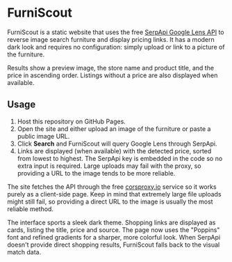 # FurniScout

FurniScout is a static website that uses the free [SerpApi Google Lens API](https://serpapi.com/google-lens-api) to reverse image search furniture and display pricing links.  It has a modern dark look and requires no configuration: simply upload or link to a picture of the furniture.

Results show a preview image, the store name and product title, and the price in ascending order. Listings without a price are also displayed when available.
## Usage
1. Host this repository on GitHub Pages.
2. Open the site and either upload an image of the furniture or paste a public image URL.
3. Click **Search** and FurniScout will query Google Lens through SerpApi.
4. Links are displayed (when available) with the detected price, sorted from lowest to highest.  The SerpApi key is embedded in the code so no extra input is required.
   Large uploads may fail with the proxy, so providing a URL to the image tends to be more reliable.

The site fetches the API through the free [corsproxy.io](https://corsproxy.io/) service so it works purely as a client-side page. Keep in mind that extremely large file uploads might still fail, so providing a direct URL to the image is usually the most reliable method.


The interface sports a sleek dark theme. Shopping links are displayed as cards, listing the title, price and source.
The page now uses the "Poppins" font and refined gradients for a sharper, more colorful look.
When SerpApi doesn't provide direct shopping results, FurniScout falls back to the visual match data.
